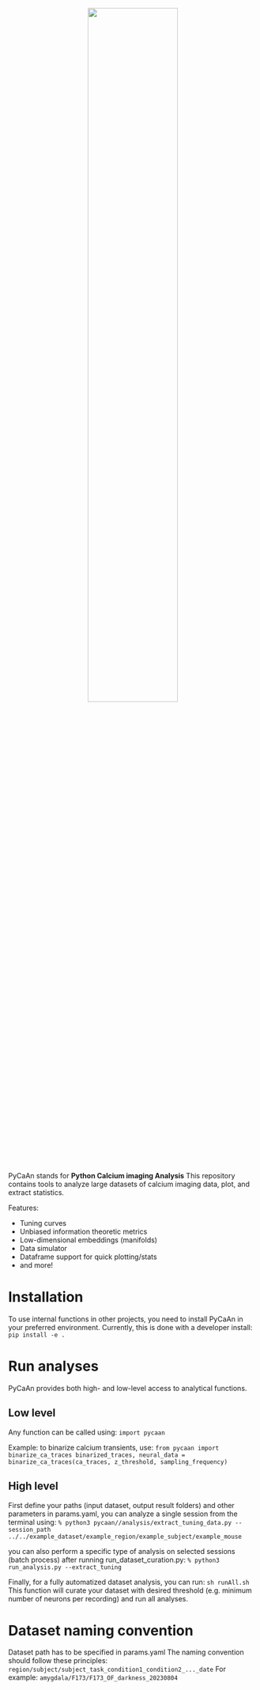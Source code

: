 <p align="center">
  <img width="60%" src="docs/logo.png">
</p>

PyCaAn stands for  **Python Calcium imaging Analysis**
This repository contains tools to analyze large datasets of calcium imaging data, plot, and extract statistics.

Features:
- Tuning curves
- Unbiased information theoretic metrics
- Low-dimensional embeddings (manifolds)
- Data simulator
- Dataframe support for quick plotting/stats
- and more!

# Installation
To use internal functions in other projects, you need to install PyCaAn in your preferred environment.
Currently, this is done with a developer install:
`
pip install -e .
`

# Run analyses
PyCaAn provides both high- and low-level access to analytical functions.

## Low level
Any function can be called using:
`
import pycaan
`

Example: to binarize calcium transients, use:
`
from pycaan import binarize_ca_traces
binarized_traces, neural_data = binarize_ca_traces(ca_traces, z_threshold, sampling_frequency)
`

## High level
First define your paths (input dataset, output result folders) and other parameters in params.yaml,
you can analyze a single session from the terminal using:
`
% python3 pycaan//analysis/extract_tuning_data.py --session_path ../../example_dataset/example_region/example_subject/example_mouse
`

you can also perform a specific type of analysis on selected sessions (batch process) after running run_dataset_curation.py:
`
% python3 run_analysis.py --extract_tuning
`

Finally, for a fully automatized dataset analysis, you can run:
`
sh runAll.sh
`
This function will curate your dataset with desired threshold (e.g. minimum number of neurons per recording) and run all analyses.

# Dataset naming convention
Dataset path has to be specified in params.yaml
The naming convention should follow these principles:
`
region/subject/subject_task_condition1_condition2_..._date
`
For example:
`
amygdala/F173/F173_OF_darkness_20230804
`
